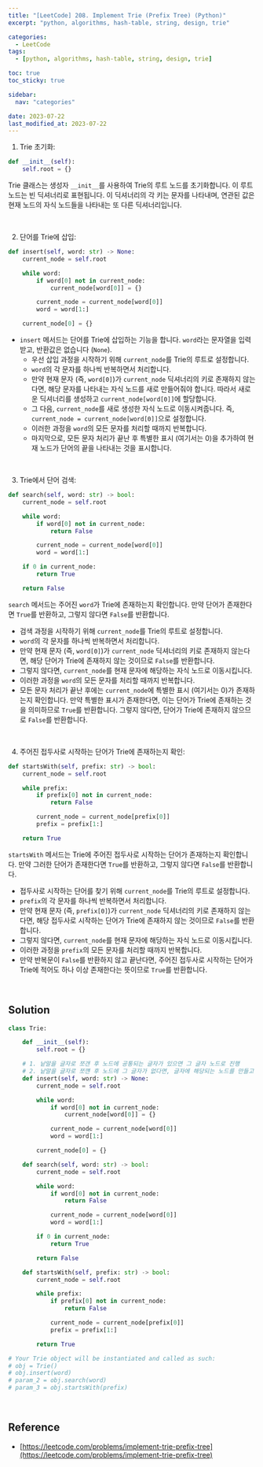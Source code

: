 ```yaml
---
title: "[LeetCode] 208. Implement Trie (Prefix Tree) (Python)"
excerpt: "python, algorithms, hash-table, string, design, trie"

categories:
  - LeetCode
tags:
  - [python, algorithms, hash-table, string, design, trie]

toc: true
toc_sticky: true

sidebar:
  nav: "categories"

date: 2023-07-22
last_modified_at: 2023-07-22
---
```


1. Trie 초기화:

```python
def __init__(self):
    self.root = {}
```

Trie 클래스는 생성자 `__init__`를 사용하여 Trie의 루트 노드를 초기화합니다. 이 루트 노드는 빈 딕셔너리로 표현됩니다. 이 딕셔너리의 각 키는 문자를 나타내며, 연관된 값은 현재 노드의 자식 노드들을 나타내는 또 다른 딕셔너리입니다.

<br>

2. 단어를 Trie에 삽입:

```python
def insert(self, word: str) -> None:
    current_node = self.root

    while word:
        if word[0] not in current_node:
            current_node[word[0]] = {}

        current_node = current_node[word[0]]
        word = word[1:]

    current_node[0] = {}
```

- `insert` 메서드는 단어를 Trie에 삽입하는 기능을 합니다. `word`라는 문자열을 입력받고, 반환값은 없습니다 (`None`).
  - 우선 삽입 과정을 시작하기 위해 `current_node`를 Trie의 루트로 설정합니다.
  - `word`의 각 문자를 하나씩 반복하면서 처리합니다.
  - 만약 현재 문자 (즉, `word[0]`)가 `current_node` 딕셔너리의 키로 존재하지 않는다면, 해당 문자를 나타내는 자식 노드를 새로 만들어줘야 합니다. 따라서 새로운 딕셔너리를 생성하고 `current_node[word[0]]`에 할당합니다.
  - 그 다음, `current_node`를 새로 생성한 자식 노드로 이동시켜줍니다. 즉, `current_node = current_node[word[0]]`으로 설정합니다.
  - 이러한 과정을 `word`의 모든 문자를 처리할 때까지 반복합니다.
  - 마지막으로, 모든 문자 처리가 끝난 후 특별한 표시 (여기서는 0)을 추가하여 현재 노드가 단어의 끝을 나타내는 것을 표시합니다.

<br>

3. Trie에서 단어 검색:

```python
def search(self, word: str) -> bool:
    current_node = self.root

    while word:
        if word[0] not in current_node:
            return False

        current_node = current_node[word[0]]
        word = word[1:]

    if 0 in current_node:
        return True

    return False
```

`search` 메서드는 주어진 `word`가 Trie에 존재하는지 확인합니다. 만약 단어가 존재한다면 `True`를 반환하고, 그렇지 않다면 `False`를 반환합니다.

   - 검색 과정을 시작하기 위해 `current_node`를 Trie의 루트로 설정합니다.
   - `word`의 각 문자를 하나씩 반복하면서 처리합니다.
   - 만약 현재 문자 (즉, `word[0]`)가 `current_node` 딕셔너리의 키로 존재하지 않는다면, 해당 단어가 Trie에 존재하지 않는 것이므로 `False`를 반환합니다.
   - 그렇지 않다면, `current_node`를 현재 문자에 해당하는 자식 노드로 이동시킵니다.
   - 이러한 과정을 `word`의 모든 문자를 처리할 때까지 반복합니다.
   - 모든 문자 처리가 끝난 후에는 `current_node`에 특별한 표시 (여기서는 0)가 존재하는지 확인합니다. 만약 특별한 표시가 존재한다면, 이는 단어가 Trie에 존재하는 것을 의미하므로 `True`를 반환합니다. 그렇지 않다면, 단어가 Trie에 존재하지 않으므로 `False`를 반환합니다.

<br>

4. 주어진 접두사로 시작하는 단어가 Trie에 존재하는지 확인:

```python
def startsWith(self, prefix: str) -> bool:
    current_node = self.root

    while prefix:
        if prefix[0] not in current_node:
            return False

        current_node = current_node[prefix[0]]
        prefix = prefix[1:]

    return True
```

`startsWith` 메서드는 Trie에 주어진 접두사로 시작하는 단어가 존재하는지 확인합니다. 만약 그러한 단어가 존재한다면 `True`를 반환하고, 그렇지 않다면 `False`를 반환합니다.

- 접두사로 시작하는 단어를 찾기 위해 `current_node`를 Trie의 루트로 설정합니다.
- `prefix`의 각 문자를 하나씩 반복하면서 처리합니다.
- 만약 현재 문자 (즉, `prefix[0]`)가 `current_node` 딕셔너리의 키로 존재하지 않는다면, 해당 접두사로 시작하는 단어가 Trie에 존재하지 않는 것이므로 `False`를 반환합니다.
- 그렇지 않다면, `current_node`를 현재 문자에 해당하는 자식 노드로 이동시킵니다.
- 이러한 과정을 `prefix`의 모든 문자를 처리할 때까지 반복합니다.
- 만약 반복문이 `False`를 반환하지 않고 끝난다면, 주어진 접두사로 시작하는 단어가 Trie에 적어도 하나 이상 존재한다는 뜻이므로 `True`를 반환합니다.

<br>

## Solution

```python
class Trie:

    def __init__(self):
        self.root = {}

    # 1. 낱말을 글자로 쪼갠 후 노드에 공통되는 글자가 있으면 그 글자 노드로 진행
    # 2. 낱말을 글자로 쪼꺤 후 노드에 그 글자가 없다면, 글자에 해당되는 노드를 만들고 진행
    def insert(self, word: str) -> None:
        current_node = self.root

        while word:
            if word[0] not in current_node:
                current_node[word[0]] = {}

            current_node = current_node[word[0]]
            word = word[1:]

        current_node[0] = {}

    def search(self, word: str) -> bool:
        current_node = self.root

        while word:
            if word[0] not in current_node:
                return False

            current_node = current_node[word[0]]
            word = word[1:]

        if 0 in current_node:
            return True

        return False

    def startsWith(self, prefix: str) -> bool:
        current_node = self.root

        while prefix:
            if prefix[0] not in current_node:
                return False

            current_node = current_node[prefix[0]]
            prefix = prefix[1:]

        return True

# Your Trie object will be instantiated and called as such:
# obj = Trie()
# obj.insert(word)
# param_2 = obj.search(word)
# param_3 = obj.startsWith(prefix)
```

<br>

## Reference

- [https://leetcode.com/problems/implement-trie-prefix-tree](https://leetcode.com/problems/implement-trie-prefix-tree)
